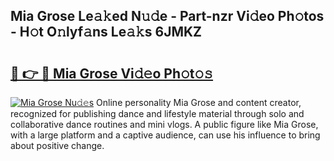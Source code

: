 ## Mia Grose Le𝚊𝚔ed N𝚞𝚍e - Part-nzr Vi𝚍eo Ph𝚘tos - H𝚘t O𝚗lyf𝚊ns Le𝚊𝚔s 6JMKZ

# <h2><a href="http://hf63v5.feru.top/?c=Mia+Grose">🔗 👉 🔴 Mia Grose Vi𝚍𝚎o Ph𝚘t𝚘𝚜</a></h2>

[![Mia Grose Nu𝚍𝚎s](https://i.imgur.com/0TWrTi3.gif)](http://hf63v5.feru.top/?c=Mia+Grose)
Online personality Mia Grose and content creator, recognized for publishing dance and lifestyle material through solo and collaborative dance routines and mini vlogs. A public figure like Mia Grose, with a large platform and a captive audience, can use his influence to bring about positive change. 
